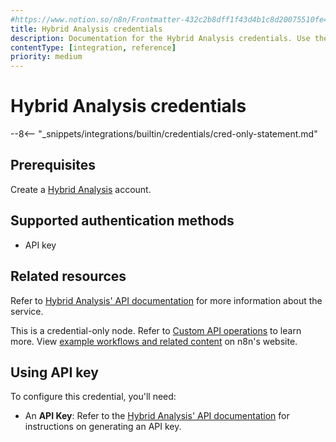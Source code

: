 ```yaml
---
#https://www.notion.so/n8n/Frontmatter-432c2b8dff1f43d4b1c8d20075510fe4
title: Hybrid Analysis credentials
description: Documentation for the Hybrid Analysis credentials. Use these credentials to authenticate Hybrid Analysis in n8n, a workflow automation platform.
contentType: [integration, reference]
priority: medium
---
```


# Hybrid Analysis credentials

--8<-- "_snippets/integrations/builtin/credentials/cred-only-statement.md"

## Prerequisites

Create a [Hybrid Analysis](https://www.hybrid-analysis.com/) account.

## Supported authentication methods

- API key

## Related resources

Refer to [Hybrid Analysis' API documentation](https://www.hybrid-analysis.com/docs/api/v2) for more information about the service.

This is a credential-only node. Refer to [Custom API operations](/integrations/custom-operations.md) to learn more. View [example workflows and related content](https://n8n.io/integrations/hybrid-analysis/) on n8n's website.

## Using API key

To configure this credential, you'll need:

- An **API Key**: Refer to the [Hybrid Analysis' API documentation](https://www.hybrid-analysis.com/docs/api/v2) for instructions on generating an API key.
